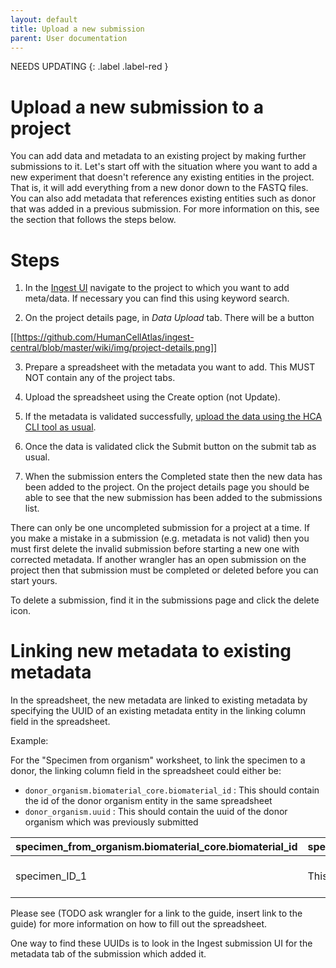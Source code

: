 ```yaml
---
layout: default
title: Upload a new submission
parent: User documentation
---
```

NEEDS UPDATING
{: .label .label-red }

# Upload a new submission to a project

You can add data and metadata to an existing project by making further submissions to it. Let's start off with the situation where you want to add a new experiment that doesn't reference any existing entities in the project. That is, it will add everything from a new donor down to the FASTQ files. You can also add metadata that references existing entities such as donor that was added in a previous submission. For more information on this, see the section that follows the steps below.

# Steps 
1. In the [Ingest UI](https://contribute.data.humancellatlas.org/) navigate to the project to which you want to add meta/data. If necessary you can find this using keyword search.

2. On the project details page, in _Data Upload_ tab. There will be a button

[[https://github.com/HumanCellAtlas/ingest-central/blob/master/wiki/img/project-details.png]]

3. Prepare a spreadsheet with the metadata you want to add. This MUST NOT contain any of the project tabs.

4. Upload the spreadsheet using the Create option (not Update).

5. If the metadata is validated successfully, [upload the data using the HCA CLI tool as usual](https://github.com/HumanCellAtlas/ingest-central/wiki/Making-a-new-submission-via-a-spreadsheet).

6. Once the data is validated click the Submit button on the submit tab as usual.

7. When the submission enters the Completed state then the new data has been added to the project. On the project details page you should be able to see that the new submission has been added to the submissions list.

There can only be one uncompleted submission for a project at a time. If you make a mistake in a submission (e.g. metadata is not valid) then you must first delete the invalid submission before starting a new one with corrected metadata. If another wrangler has an open submission on the project then that submission must be completed or deleted before you can start yours.

To delete a submission, find it in the submissions page and click the delete icon.

# Linking new metadata to existing metadata
In the spreadsheet, the new metadata are linked to existing metadata by specifying the UUID of an existing metadata entity in the linking column field in the spreadsheet.

Example:

For the "Specimen from organism" worksheet, to link the specimen to a donor, the linking column field in the spreadsheet could either be:
 - `donor_organism.biomaterial_core.biomaterial_id` : This should contain the id of the donor organism entity in the same spreadsheet
 - `donor_organism.uuid` : This should contain the uuid of the donor organism which was previously submitted

specimen_from_organism.biomaterial_core.biomaterial_id | specimen_from_organism.biomaterial_core.biomaterial_name | donor_organism.uuid | collection_protocol.uuid
--- | --- | --- | ---
specimen_ID_1 | This is a dummy specimen | fb2494d7-34cd-4269-a946-1463f0b9c3af | d6b756fe-fb40-466c-b1c0-c6e20fbd8b20

Please see (TODO ask wrangler for a link to the guide, insert link to the guide) for more information on how to fill out the spreadsheet.

One way to find these UUIDs is to look in the Ingest submission UI for the metadata tab of the submission which added it.


